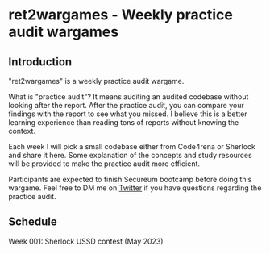 # ret2wargames - Weekly practice audit wargames

## Introduction

"ret2wargames" is a weekly practice audit wargame.

What is "practice audit"? It means auditing an audited codebase without looking after the report. After the practice audit, you can compare your findings with the report to see what you missed. I believe this is a better learning experience than reading tons of reports without knowing the context.

Each week I will pick a small codebase either from Code4rena or Sherlock and share it here. Some explanation of the concepts and study resources will be provided to make the practice audit more efficient.

Participants are expected to finish Secureum bootcamp before doing this wargame. Feel free to DM me on [Twitter](https://twitter.com/ret2basic) if you have questions regarding the practice audit.

## Schedule

Week 001: Sherlock USSD contest (May 2023)

